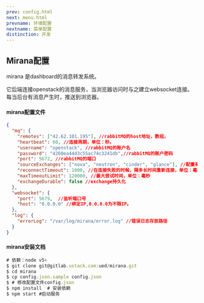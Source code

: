 ```yaml
---
prev: config.html
next: menu.html
prevname: 环境配置
nextname: 菜单配置
distinction: 开发
---
```

## Mirana配置

mirana 是dashboard的消息转发系统。

它后端连接openstack的消息服务，当浏览器访问时与之建立websocket连接。每当后台有消息产生时，推送到浏览器。

#### mirana配置文件

``` json
{
  "mq": {
    "remotes": ["42.62.101.195"], //rabbitMQ的host地址，数组，
    "heartbeat": 60, //连接周期，单位：秒。
    "username": "openstack", //rabbitMQ的账户名
    "password": "4260ea44d3c55ac74c3241db",//rabbitMQ的账户密码
    "port": 5672, //rabbitMQ的端口
    "sourceExchanges": ["nova", "neutron", "cinder", "glance"], //配置有哪些channel
    "reconnectTimeout": 1000, //在连接失败的时候，隔多长时间重新连接，单位：毫秒
    "maxTimeoutLimit": 120000, //最大尝试时间，单位：毫秒
    "exchangeDurable": false //exchange持久化
  },
  "websocket": {
    "port": 5679,  //监听端口号
    "host": "0.0.0.0" //绑定IP,0.0.0.0为不限IP。
  },
  "log": {
    "errorLog": "/var/log/mirana/error.log" //错误日志存放路径
  }
}
```

#### mirana安装文档

``` javascript
# 依赖：node v5+
$ git clone git@gitlab.ustack.com:ued/mirana.git
$ cd mirana
$ cp config.json.sample config.json
$ # 修改配置文件config.json
$ npm install  # 安装依赖
$ npm start #启动服务
```